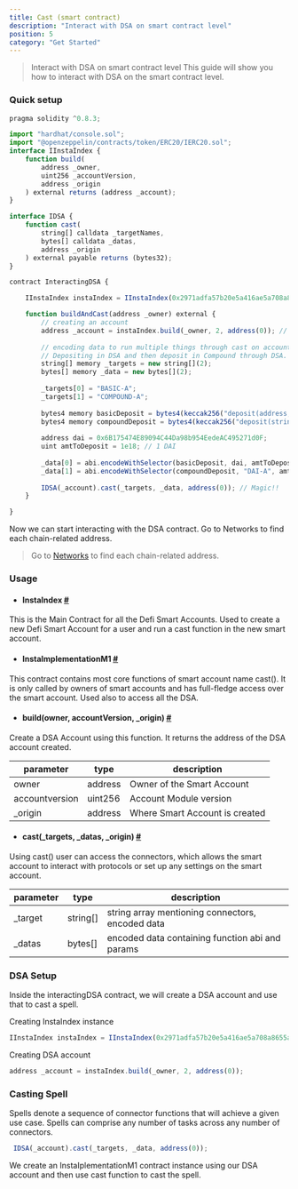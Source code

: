 ```yaml
---
title: Cast (smart contract)
description: "Interact with DSA on smart contract level"
position: 5
category: "Get Started"
---
```

> Interact with DSA on smart contract level
This guide will show you how to interact with DSA on the smart contract level.

### Quick setup

```js
pragma solidity ^0.8.3;

import "hardhat/console.sol";
import "@openzeppelin/contracts/token/ERC20/IERC20.sol";
interface IInstaIndex {
    function build(
        address _owner,
        uint256 _accountVersion,
        address _origin
    ) external returns (address _account);
}

interface IDSA {
    function cast(
        string[] calldata _targetNames,
        bytes[] calldata _datas,
        address _origin
    ) external payable returns (bytes32);
}

contract InteractingDSA {

    IInstaIndex instaIndex = IInstaIndex(0x2971adfa57b20e5a416ae5a708a8655a9c74f723); // this address is only of mainnet.

    function buildAndCast(address _owner) external {
        // creating an account
        address _account = instaIndex.build(_owner, 2, address(0)); // 2 is the most recent DSA version
        
        // encoding data to run multiple things through cast on account
        // Depositing in DSA and then deposit in Compound through DSA.
        string[] memory _targets = new string[](2);
        bytes[] memory _data = new bytes[](2);
        
        _targets[0] = "BASIC-A";
        _targets[1] = "COMPOUND-A";
        
        bytes4 memory basicDeposit = bytes4(keccak256("deposit(address,uint256,uint256,uint256)"));
        bytes4 memory compoundDeposit = bytes4(keccak256("deposit(string,uint256,uint256,uint256)"));
        
        address dai = 0x6B175474E89094C44Da98b954EedeAC495271d0F;
        uint amtToDeposit = 1e18; // 1 DAI
        
        _data[0] = abi.encodeWithSelector(basicDeposit, dai, amtToDeposit, 0, 0);
        _data[1] = abi.encodeWithSelector(compoundDeposit, "DAI-A", amtToDeposit, 0, 0);
        
        IDSA(_account).cast(_targets, _data, address(0)); // Magic!!
    }

}   
```
Now we can start interacting with the DSA contract.
Go to Networks to find each chain-related address.

> Go to [Networks](https://docs.instadapp.io/networks/mainnet) to find each chain-related address.

### Usage

* #### InstaIndex [#](https://github.com/Instadapp/dsa-contracts/blob/master/contracts/registry/index.sol)
This is the Main Contract for all the Defi Smart Accounts. Used to create a new Defi Smart Account for a user and run a cast function in the new smart account.


* #### InstaImplementationM1 [#](https://github.com/Instadapp/dsa-contracts/blob/master/contracts/v2/accounts/module1/Implementation_m1.sol)
This contract contains most core functions of smart account name cast(). It is only called by owners of smart accounts and has full-fledge access over the smart account. Used also to access all the DSA.

* #### build(owner, accountVersion, _origin) [#](https://github.com/Instadapp/dsa-contracts/blob/master/contracts/registry/index.sol#L170)
Create a DSA Account using this function. It returns the address of the DSA account created.

|parameter|type|description|
|---------|----|-----------|
|owner|address| Owner of the Smart Account|
|accountversion|uint256|Account Module version|
|_origin|address|Where Smart Account is created|

* #### cast(_targets, _datas, _origin) [#](https://github.com/Instadapp/dsa-contracts/blob/master/contracts/v2/accounts/module1/Implementation_m1.sol#L80)
Using cast() user can access the connectors, which allows the smart account to interact with protocols or set up any settings on the smart account.

|parameter|type|description|
|---------|----|-----------|
_target|string[]|string array mentioning connectors, encoded data|
|_datas|bytes[]|encoded data containing function abi and params|

 
### DSA Setup
Inside the interactingDSA contract, we will create a DSA account and use that to cast a spell.

Creating InstaIndex instance

```js
IInstaIndex instaIndex = IInstaIndex(0x2971adfa57b20e5a416ae5a708a8655a9c74f723);
```

Creating DSA account

```js
address _account = instaIndex.build(_owner, 2, address(0));
```

### Casting Spell
Spells denote a sequence of connector functions that will achieve a given use case. Spells can comprise any number of tasks across any number of connectors.


```js
 IDSA(_account).cast(_targets, _data, address(0));
```
We create an InstaIplementationM1 contract instance using our DSA account and then use cast function to cast the spell.
